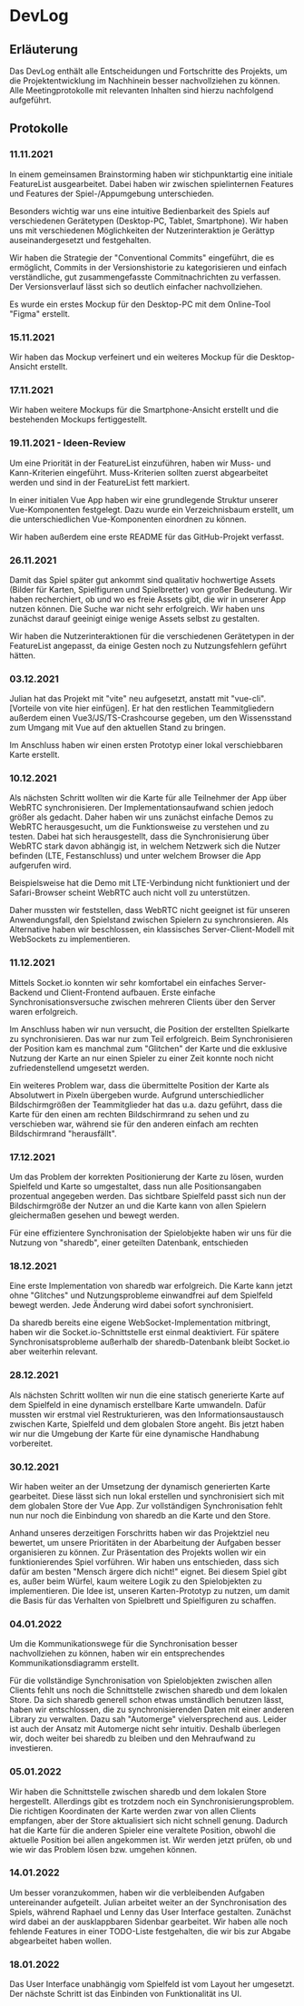 # DevLog

## Erläuterung
Das DevLog enthält alle Entscheidungen und Fortschritte des Projekts, um die Projektentwicklung im Nachhinein besser nachvollziehen zu können. Alle Meetingprotokolle mit relevanten Inhalten sind hierzu nachfolgend aufgeführt.

## Protokolle

### 11.11.2021
In einem gemeinsamen Brainstorming haben wir stichpunktartig eine initiale FeatureList ausgearbeitet. Dabei haben wir zwischen spielinternen Features und Features der Spiel-/Appumgebung unterschieden.

Besonders wichtig war uns eine intuitive Bedienbarkeit des Spiels auf verschiedenen Gerätetypen (Desktop-PC, Tablet, Smartphone). Wir haben uns mit verschiedenen Möglichkeiten der Nutzerinteraktion je Gerättyp auseinandergesetzt und festgehalten.

Wir haben die Strategie der "Conventional Commits" eingeführt, die es ermöglicht, Commits in der Versionshistorie zu kategorisieren und einfach verständliche, gut zusammengefasste Commitnachrichten zu verfassen. Der Versionsverlauf lässt sich so deutlich einfacher nachvollziehen.

Es wurde ein erstes Mockup für den Desktop-PC mit dem Online-Tool "Figma" erstellt.

### 15.11.2021
Wir haben das Mockup verfeinert und ein weiteres Mockup für die Desktop-Ansicht erstellt.

### 17.11.2021
Wir haben weitere Mockups für die Smartphone-Ansicht erstellt und die bestehenden Mockups fertiggestellt.

### 19.11.2021 - Ideen-Review
Um eine Priorität in der FeatureList einzuführen, haben wir Muss- und Kann-Kriterien eingeführt. Muss-Kriterien sollten zuerst abgearbeitet werden und sind in der FeatureList fett markiert.

In einer initialen Vue App haben wir eine grundlegende Struktur unserer Vue-Komponenten festgelegt. Dazu wurde ein Verzeichnisbaum erstellt, um die unterschiedlichen Vue-Komponenten einordnen zu können.

Wir haben außerdem eine erste README für das GitHub-Projekt verfasst.

### 26.11.2021
Damit das Spiel später gut ankommt sind qualitativ hochwertige Assets (Bilder für Karten, Spielfiguren und Spielbretter) von großer Bedeutung. Wir haben recherchiert, ob und wo es freie Assets gibt, die wir in unserer App nutzen können. Die Suche war nicht sehr erfolgreich. Wir haben uns zunächst darauf geeinigt einige wenige Assets selbst zu gestalten.

Wir haben die Nutzerinteraktionen für die verschiedenen Gerätetypen in der FeatureList angepasst, da einige Gesten noch zu Nutzungsfehlern geführt hätten.

### 03.12.2021
Julian hat das Projekt mit "vite" neu aufgesetzt, anstatt mit "vue-cli". [Vorteile von vite hier einfügen]. Er hat den restlichen Teammitgliedern außerdem einen Vue3/JS/TS-Crashcourse gegeben, um den Wissensstand zum Umgang mit Vue auf den aktuellen Stand zu bringen.

Im Anschluss haben wir einen ersten Prototyp einer lokal verschiebbaren Karte erstellt.

### 10.12.2021
Als nächsten Schritt wollten wir die Karte für alle Teilnehmer der App über WebRTC synchronisieren. Der Implementationsaufwand schien jedoch größer als gedacht. Daher haben wir uns zunächst einfache Demos zu WebRTC herausgesucht, um die Funktionsweise zu verstehen und zu testen. Dabei hat sich herausgestellt, dass die Synchronisierung über WebRTC stark davon abhängig ist, in welchem Netzwerk sich die Nutzer befinden (LTE, Festanschluss) und unter welchem Browser die App aufgerufen wird.

Beispielsweise hat die Demo mit LTE-Verbindung nicht funktioniert und der Safari-Browser scheint WebRTC auch nicht voll zu unterstützen.

Daher mussten wir feststellen, dass WebRTC nicht geeignet ist für unseren Anwendungsfall, den Spielstand zwischen Spielern zu synchronsieren. Als Alternative haben wir beschlossen, ein klassisches Server-Client-Modell mit WebSockets zu implementieren.

### 11.12.2021
Mittels Socket.io konnten wir sehr komfortabel ein einfaches Server-Backend und Client-Frontend aufbauen. Erste einfache Synchronisationsversuche zwischen mehreren Clients über den Server waren erfolgreich.

Im Anschluss haben wir nun versucht, die Position der erstellten Spielkarte zu synchronisieren. Das war nur zum Teil erfolgreich. Beim Synchronisieren der Position kam es manchmal zum "Glitchen" der Karte und die exklusive Nutzung der Karte an nur einen Spieler zu einer Zeit konnte noch nicht zufriedenstellend umgesetzt werden.

Ein weiteres Problem war, dass die übermittelte Position der Karte als Absolutwert in Pixeln übergeben wurde. Aufgrund unterschiedlicher Bildschirmgrößen der Teammitglieder hat das u.a. dazu geführt, dass die Karte für den einen am rechten Bildschirmrand zu sehen und zu verschieben war, während sie für den anderen einfach am rechten Bildschirmrand "herausfällt".

### 17.12.2021
Um das Problem der korrekten Positionierung der Karte zu lösen, wurden Spielfeld und Karte so umgestaltet, dass nun alle Positionsangaben prozentual angegeben werden. Das sichtbare Spielfeld passt sich nun der Bildschirmgröße der Nutzer an und die Karte kann von allen Spielern gleichermaßen gesehen und bewegt werden.

Für eine effizientere Synchronisation der Spielobjekte haben wir uns für die Nutzung von "sharedb", einer geteilten Datenbank, entschieden

### 18.12.2021
Eine erste Implementation von sharedb war erfolgreich. Die Karte kann jetzt ohne "Glitches" und Nutzungsprobleme einwandfrei auf dem Spielfeld bewegt werden. Jede Änderung wird dabei sofort synchronisiert.

Da sharedb bereits eine eigene WebSocket-Implementation mitbringt, haben wir die Socket.io-Schnittstelle erst einmal deaktiviert. Für spätere Synchronisatsprobleme außerhalb der sharedb-Datenbank bleibt Socket.io aber weiterhin relevant.

### 28.12.2021
Als nächsten Schritt wollten wir nun die eine statisch generierte Karte auf dem Spielfeld in eine dynamisch erstellbare Karte umwandeln. Dafür mussten wir erstmal viel Restrukturieren, was den Informationsaustausch zwischen Karte, Spielfeld und dem globalen Store angeht. Bis jetzt haben wir nur die Umgebung der Karte für eine dynamische Handhabung vorbereitet.

### 30.12.2021
Wir haben weiter an der Umsetzung der dynamisch generierten Karte gearbeitet. Diese lässt sich nun lokal erstellen und synchronisiert sich mit dem globalen Store der Vue App. Zur vollständigen Synchronisation fehlt nun nur noch die Einbindung von sharedb an die Karte und den Store.

Anhand unseres derzeitigen Forschritts haben wir das Projektziel neu bewertet, um unsere Prioritäten in der Abarbeitung der Aufgaben besser organisieren zu können. Zur Präsentation des Projekts wollen wir ein funktionierendes Spiel vorführen. Wir haben uns entschieden, dass sich dafür am besten "Mensch ärgere dich nicht!" eignet. Bei diesem Spiel gibt es, außer beim Würfel, kaum weitere Logik zu den Spielobjekten zu implementieren. Die Idee ist, unseren Karten-Prototyp zu nutzen, um damit die Basis für das Verhalten von Spielbrett und Spielfiguren zu schaffen.

### 04.01.2022
Um die Kommunikationswege für die Synchronisation besser nachvollziehen zu können, haben wir ein entsprechendes Kommunikationsdiagramm erstellt.

Für die vollständige Synchronisation von Spielobjekten zwischen allen Clients fehlt uns noch die Schnittstelle zwischen sharedb und dem lokalen Store. Da sich sharedb generell schon etwas umständlich benutzen lässt, haben wir entschlossen, die zu synchronisierenden Daten mit einer anderen Library zu verwalten. Dazu sah "Automerge" vielversprechend aus. Leider ist auch der Ansatz mit Automerge nicht sehr intuitiv. Deshalb überlegen wir, doch weiter bei sharedb zu bleiben und den Mehraufwand zu investieren.

### 05.01.2022
Wir haben die Schnittstelle zwischen sharedb und dem lokalen Store hergestellt. Allerdings gibt es trotzdem noch ein Synchronisierungsproblem. Die richtigen Koordinaten der Karte werden zwar von allen Clients empfangen, aber der Store aktualisiert sich nicht schnell genung. Dadurch hat die Karte für die anderen Spieler eine veraltete Position, obwohl die aktuelle Position bei allen angekommen ist. Wir werden jetzt prüfen, ob und wie wir das Problem lösen bzw. umgehen können.

### 14.01.2022
Um besser voranzukommen, haben wir die verbleibenden Aufgaben untereinander aufgeteilt. Julian arbeitet weiter an der Synchronisation des Spiels, während Raphael und Lenny das User Interface gestalten. Zunächst wird dabei an der ausklappbaren Sidenbar gearbeitet. Wir haben alle noch fehlende Features in einer TODO-Liste festgehalten, die wir bis zur Abgabe abgearbeitet haben wollen.

### 18.01.2022
Das User Interface unabhängig vom Spielfeld ist vom Layout her umgesetzt. Der nächste Schritt ist das Einbinden von Funktionalität ins UI.